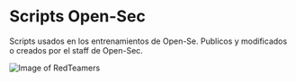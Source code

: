 # Scripts Open-Sec
Scripts usados en los entrenamientos de Open-Se.
Publicos y modificados o creados por el staff de Open-Sec.

![Image of RedTeamers](https://www.open-sec.com/img/Coin-2020.png)
